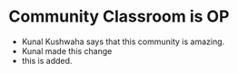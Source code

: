 # Community Classroom is OP

- Kunal Kushwaha says that this community is amazing.
- Kunal made this change
- this is added.